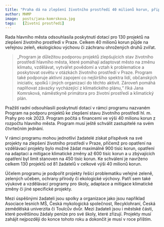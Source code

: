 ```yaml
---
title: "Praha dá na zlepšení životního prostředí 40 milionů korun, připraveno je 130 projektů"
author: MHMP
image:  posts/jana-komrskova.jpg
tags:   [Životní prostředí]
---
```


Rada hlavního města odsouhlasila poskytnutí dotací pro 130 projektů na zlepšení životního prostředí v Praze. Celkem 40 milionů korun půjde na veřejnou zeleň, ekologickou výchovu či záchranu ohrožených druhů zvířat.

> „Program je důležitou podporou projektů zlepšujících stav životního prostředí hlavního města, které pomáhají adaptovat město na změnu klimatu, vzdělávat, vytvářet povědomí a vztah k problematice a poskytovat osvětu v otázkách životního prostředí v Praze. Program také podporuje aktivní zapojení co nejširšího spektra lidí, občanských iniciativ, spolků i jiných organizací do těchto aktivit. Zároveň pomáhá naplňovat závazky vycházející z klimatického plánu,“ říká Jana Komrsková, náměstkyně primátora pro životní prostředí a klimatický plán.

Pražští radní odsouhlasili poskytnutí dotací v rámci programu nazvaném Program na podporu projektů ke zlepšení stavu životního prostředí hl. m. Prahy pro rok 2023. Program počítá s financemi ve výši 40 milionu korun z rozpočtu hlavního města. Program musí ještě schválit zastupitelé na svém čtvrtečním jednání.

V rámci programu mohou jednotliví žadatelé získat příspěvek na své projekty na zlepšení životního prostředí v Praze, přičemž pro opatření na vzdělávací projekty bylo možné žádat maximálně 900 tisíc korun, opatření na adaptaci a mitigace klimatické změny až 600 tisíc korun a u zbývajících opatření byl limit stanoven na 450 tisíc korun. Ke schválení je navrženo celkem 130 projektů od 81 žadatelů v celkové výši 40 milionů korun.

Účelem programu je podpořit projekty řešící problematiku veřejné zeleně, zelených učeben, ochrany přírody či ekologické výchovy. Patří sem také výukové a vzdělávací programy pro školy, adaptace a mitigace klimatické změny či jiné specifické projekty.

Mezi úspěšnými žadateli jsou spolky a organizace jako jsou například Asociace lesních MŠ, Česká mykologická společnost, Recyklohraní, Česká zemědělská univerzita či Toulcův dvůr.  Mezi žadateli jsou i městské části, které povětšinou žádaly peníze pro své školy, které zřizují. Projekty musí zahájit nejpozději do konce tohoto roku a dokončit je musí v roce příštím.

 

